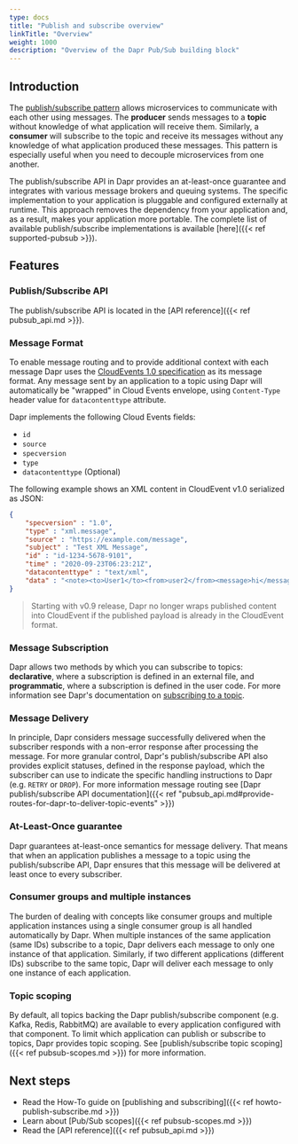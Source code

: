 ```yaml
---
type: docs
title: "Publish and subscribe overview"
linkTitle: "Overview"
weight: 1000
description: "Overview of the Dapr Pub/Sub building block"
---
```


## Introduction

The [publish/subscribe pattern](https://en.wikipedia.org/wiki/Publish%E2%80%93subscribe_pattern) allows microservices to communicate with each other using messages. The **producer** sends messages to a **topic** without knowledge of what application will receive them. Similarly, a **consumer** will subscribe to the topic and receive its messages without any knowledge of what application produced these messages. This pattern is especially useful when you need to decouple microservices from one another.

The publish/subscribe API in Dapr provides an at-least-once guarantee and integrates with various message brokers and queuing systems. The specific implementation to your application is pluggable and configured externally at runtime. This approach removes the dependency from your application and, as a result, makes your application more portable. The complete list of available publish/subscribe implementations is available [here]({{< ref supported-pubsub >}}).

## Features

### Publish/Subscribe API

The publish/subscribe API is located in the [API reference]({{< ref pubsub_api.md >}}).

### Message Format

To enable message routing and to provide additional context with each message Dapr uses the [CloudEvents 1.0 specification](https://github.com/cloudevents/spec/tree/v1.0) as its message format. Any message sent by an application to a topic using Dapr will automatically be "wrapped" in Cloud Events envelope, using `Content-Type` header value for `datacontenttype` attribute.

Dapr implements the following Cloud Events fields:

* `id`
* `source`
* `specversion`
* `type`
* `datacontenttype` (Optional)

The following example shows an XML content in CloudEvent v1.0 serialized as JSON:

```json
{
    "specversion" : "1.0",
    "type" : "xml.message",
    "source" : "https://example.com/message",
    "subject" : "Test XML Message",
    "id" : "id-1234-5678-9101",
    "time" : "2020-09-23T06:23:21Z",
    "datacontenttype" : "text/xml",
    "data" : "<note><to>User1</to><from>user2</from><message>hi</message></note>"
}
```

> Starting with v0.9 release, Dapr no longer wraps published content into CloudEvent if the published payload is already in the CloudEvent format. 

### Message Subscription 

Dapr allows two methods by which you can subscribe to topics: **declarative**, where a subscription is defined in an external file, and **programmatic**, where a subscription is defined in the user code. For more information see Dapr's documentation on [subscribing to a topic](https://docs.dapr.io/developing-applications/building-blocks/pubsub/howto-publish-subscribe/#step-2-subscribe-to-topics).

### Message Delivery

In principle, Dapr considers message successfully delivered when the subscriber responds with a non-error response after processing the message. For more granular control, Dapr's publish/subscribe API also provides explicit statuses, defined in the response payload, which the subscriber can use to indicate the specific handling instructions to Dapr (e.g. `RETRY` or `DROP`). For more information message routing see [Dapr publish/subscribe API documentation]({{< ref "pubsub_api.md#provide-routes-for-dapr-to-deliver-topic-events" >}})

### At-Least-Once guarantee

Dapr guarantees at-least-once semantics for message delivery. That means that when an application publishes a message to a topic using the publish/subscribe API, Dapr ensures that this message will be delivered at least once to every subscriber.

### Consumer groups and multiple instances

The burden of dealing with concepts like consumer groups and multiple application instances using a single consumer group is all handled automatically by Dapr. When multiple instances of the same application (same IDs) subscribe to a topic, Dapr delivers each message to only one instance of that application. Similarly, if two different applications (different IDs) subscribe to the same topic, Dapr will deliver each message to only one instance of each application.

### Topic scoping

By default, all topics backing the Dapr publish/subscribe component (e.g. Kafka, Redis, RabbitMQ) are available to every application configured with that component. To limit which application can publish or subscribe to topics, Dapr provides topic scoping. See [publish/subscribe topic scoping]({{< ref pubsub-scopes.md >}}) for more information.

## Next steps

- Read the How-To guide on [publishing and subscribing]({{< ref howto-publish-subscribe.md >}})
- Learn about [Pub/Sub scopes]({{< ref pubsub-scopes.md >}})
- Read the [API reference]({{< ref pubsub_api.md >}})
